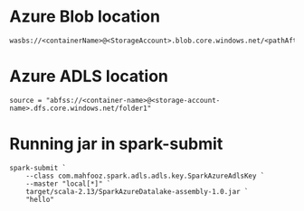 # Azure Blob location
    
    wasbs://<containerName>@<StorageAccount>.blob.core.windows.net/<pathAfterContainerName>

# Azure ADLS location
    
    source = "abfss://<container-name>@<storage-account-name>.dfs.core.windows.net/folder1"
    
# Running jar in spark-submit
    
    spark-submit `
        --class com.mahfooz.spark.adls.adls.key.SparkAzureAdlsKey `
        --master "local[*]" `
        target/scala-2.13/SparkAzureDatalake-assembly-1.0.jar `
        "hello"

